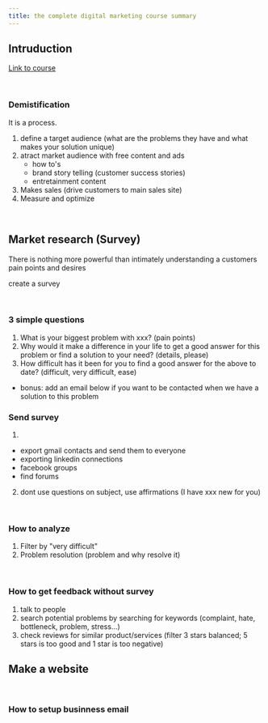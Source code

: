 ```yaml
---
title: the complete digital marketing course summary
---
```


## Intruduction 

[Link to course](https://www.udemy.com/course/learn-digital-marketing-course/)

<br />


### Demistification

It is a process.

1. define a target audience (what are the problems they have and what makes your solution unique)
2. atract market audience with free content and ads
    * how to's
    * brand story telling (customer success stories)
    * entretainment content
3. Makes sales (drive customers to main sales site)
4. Measure and optimize
  
<br />


## Market research (Survey)

There is nothing more powerful than intimately understanding a customers pain points and desires

create a survey

<br />

### 3 simple questions


1. What is your biggest problem with xxx? (pain points)
2. Why would it make a difference in your life to get a good answer for this problem or find a solution to your need? (details, please)
3. How difficult has it been for you to find a good answer for the above to date? (difficult, very difficult, ease)

* bonus: add an email below if you want to be contacted  when we have a solution to this problem

### Send survey
1. 
  * export gmail contacts and send them to everyone
  * exporting linkedin connections
  * facebook groups
  * find forums

2. dont use questions on subject, use affirmations (I have xxx new for you)


<br />

### How to analyze 

1. Filter by "very difficult"
2. Problem resolution (problem and why resolve it)

<br />

### How to get feedback without survey

1. talk to people
2. search potential problems by searching for keywords (complaint, hate, bottleneck, problem, stress...) 
3. check reviews for similar product/services (filter 3 stars balanced; 5 stars is too good and 1 star is too negative)


## Make a website

<br />

### How to setup businness email


